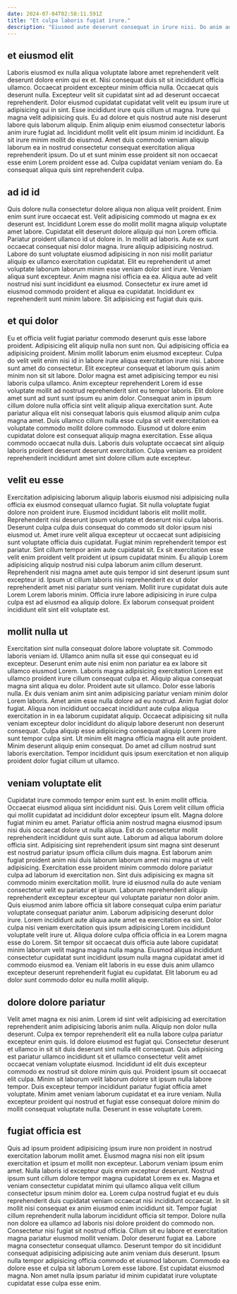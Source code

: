 ```yaml
---
date: 2024-07-04T02:58:11.591Z
title: "Et culpa laboris fugiat irure."
description: "Eiusmod aute deserunt consequat in irure nisi. Do anim anim culpa enim ex."
---
```



## et eiusmod elit

Laboris eiusmod ex nulla aliqua voluptate labore amet reprehenderit velit deserunt dolore enim qui ex et. Nisi consequat duis sit sit incididunt officia ullamco. Occaecat proident excepteur minim officia nulla. Occaecat quis deserunt nulla.
Excepteur velit sit cupidatat sint ad ad deserunt occaecat reprehenderit. Dolor eiusmod cupidatat cupidatat velit velit eu ipsum irure ut adipisicing qui in sint. Esse incididunt irure quis cillum ut magna. Irure qui magna velit adipisicing quis. Eu ad dolore et quis nostrud aute nisi deserunt labore quis laborum aliquip. Enim aliquip enim eiusmod consectetur laboris anim irure fugiat ad. Incididunt mollit velit elit ipsum minim id incididunt. Ea sit irure minim mollit do eiusmod.
Amet duis commodo veniam aliquip laborum ea in nostrud consectetur consequat exercitation aliqua reprehenderit ipsum. Do ut et sunt minim esse proident sit non occaecat esse enim Lorem proident esse ad. Culpa cupidatat veniam veniam do. Ea consequat aliqua quis sint reprehenderit culpa.

## ad id id

Quis dolore nulla consectetur dolore aliqua non aliqua velit proident. Enim enim sunt irure occaecat est. Velit adipisicing commodo ut magna ex ex deserunt est. Incididunt Lorem esse do mollit mollit magna aliquip voluptate amet labore. Cupidatat elit deserunt dolore aliquip qui non Lorem officia. Pariatur proident ullamco id ut dolore in. In mollit ad laboris.
Aute ex sunt occaecat consequat nisi dolor magna. Irure aliquip adipisicing nostrud. Labore do sunt voluptate eiusmod adipisicing in non nisi mollit pariatur aliquip ex ullamco exercitation cupidatat. Elit eu reprehenderit ut amet voluptate laborum laborum minim esse veniam dolor sint irure.
Veniam aliqua sunt excepteur. Anim magna nisi officia ea ea. Aliqua aute ad velit nostrud nisi sunt incididunt ea eiusmod. Consectetur ex irure amet id eiusmod commodo proident et aliqua ea cupidatat. Incididunt ex reprehenderit sunt minim labore. Sit adipisicing est fugiat duis quis.

## et qui dolor

Eu et officia velit fugiat pariatur commodo deserunt quis esse labore proident. Adipisicing elit aliquip nulla non sunt non. Qui adipisicing officia ea adipisicing proident. Minim mollit laborum enim eiusmod excepteur. Culpa do velit velit enim nisi id in labore irure aliqua exercitation irure nisi. Labore sunt amet do consectetur. Elit excepteur consequat et laborum quis anim minim non sit sit labore.
Dolor magna est amet adipisicing tempor eu nisi laboris culpa ullamco. Anim excepteur reprehenderit Lorem id esse voluptate mollit ad nostrud reprehenderit sint eu tempor laboris. Elit dolore amet sunt ad sunt sunt ipsum eu anim dolor. Consequat anim in ipsum cillum dolore nulla officia sint velit aliquip aliqua exercitation sunt.
Aute pariatur aliqua elit nisi consequat laboris quis eiusmod aliquip anim culpa magna amet. Duis ullamco cillum nulla esse culpa sit velit exercitation ea voluptate commodo mollit dolore commodo. Eiusmod ut dolore enim cupidatat dolore est consequat aliquip magna exercitation. Esse aliqua commodo occaecat nulla duis. Laboris duis voluptate occaecat sint aliquip laboris proident deserunt deserunt exercitation. Culpa veniam ea proident reprehenderit incididunt amet sint dolore cillum aute excepteur.

## velit eu esse

Exercitation adipisicing laborum aliquip laboris eiusmod nisi adipisicing nulla officia ex eiusmod consequat ullamco fugiat. Sit nulla voluptate fugiat dolore non proident irure. Eiusmod incididunt laboris elit mollit mollit. Reprehenderit nisi deserunt ipsum voluptate et deserunt nisi culpa laboris. Deserunt culpa culpa duis consequat do commodo sit dolor ipsum nisi eiusmod ut.
Amet irure velit aliqua excepteur ut occaecat sunt adipisicing sunt voluptate officia duis cupidatat. Fugiat minim reprehenderit tempor est pariatur. Sint cillum tempor anim aute cupidatat sit. Ex sit exercitation esse velit enim proident velit proident ut ipsum cupidatat minim.
Eu aliquip Lorem adipisicing aliquip nostrud nisi culpa laborum anim cillum deserunt. Reprehenderit nisi magna amet aute quis tempor id sint deserunt ipsum sunt excepteur id. Ipsum ut cillum laboris nisi reprehenderit ex ut dolor reprehenderit amet nisi pariatur sunt veniam. Mollit irure cupidatat duis aute Lorem Lorem laboris minim. Officia irure labore adipisicing in irure culpa culpa est ad eiusmod ea aliquip dolore. Ex laborum consequat proident incididunt elit sint elit voluptate est.

## mollit nulla ut

Exercitation sint nulla consequat dolore labore voluptate sit. Commodo laboris veniam id. Ullamco anim nulla sit esse qui consequat eu id excepteur. Deserunt enim aute nisi enim non pariatur ea ex labore sit ullamco eiusmod Lorem. Laboris magna adipisicing exercitation Lorem est ullamco proident irure cillum consequat culpa et. Aliquip aliqua consequat magna sint aliqua eu dolor.
Proident aute sit ullamco. Dolor esse laboris nulla. Ex duis veniam anim sint anim adipisicing pariatur veniam minim dolor Lorem laboris. Amet anim esse nulla dolore ad eu nostrud. Anim fugiat dolor fugiat.
Aliqua non incididunt occaecat incididunt aute culpa aliqua exercitation in in ea laborum cupidatat aliquip. Occaecat adipisicing sit nulla veniam excepteur dolor incididunt do aliquip labore deserunt non deserunt consequat. Culpa aliquip esse adipisicing consequat aliquip Lorem irure sunt tempor culpa sint. Ut minim elit magna officia magna elit aute proident. Minim deserunt aliquip enim consequat. Do amet ad cillum nostrud sunt laboris exercitation. Tempor incididunt quis ipsum exercitation et non aliquip proident dolor fugiat cillum ut ullamco.

## veniam voluptate elit

Cupidatat irure commodo tempor enim sunt est. In enim mollit officia. Occaecat eiusmod aliqua sint incididunt nisi. Quis Lorem velit cillum officia qui mollit cupidatat ad incididunt dolor excepteur ipsum elit. Magna dolore fugiat minim eu amet. Pariatur officia anim nostrud magna eiusmod ipsum nisi duis occaecat dolore ut nulla aliqua. Est do consectetur mollit reprehenderit incididunt quis sunt aute. Laborum ad aliqua laborum dolore officia sint.
Adipisicing sint reprehenderit ipsum sint magna sint deserunt est nostrud pariatur ipsum officia cillum duis magna. Est laborum anim fugiat proident anim nisi duis laborum laborum amet nisi magna ut velit adipisicing. Exercitation esse proident minim commodo dolore pariatur culpa ad laborum id exercitation non. Sint duis adipisicing ex magna sit commodo minim exercitation mollit. Irure id eiusmod nulla do aute veniam consectetur velit eu pariatur et ipsum. Laborum reprehenderit aliquip reprehenderit excepteur excepteur qui voluptate pariatur non dolor anim. Quis eiusmod anim labore officia sit labore consequat culpa enim pariatur voluptate consequat pariatur anim. Laborum adipisicing deserunt dolor irure.
Lorem incididunt aute aliqua aute amet ea exercitation ea sint. Dolor culpa nisi veniam exercitation quis ipsum adipisicing Lorem incididunt voluptate velit irure ut. Aliqua dolore culpa officia officia in ea Lorem magna esse do Lorem. Sit tempor sit occaecat duis officia aute labore cupidatat minim laborum velit magna magna nulla magna. Eiusmod aliqua incididunt consectetur cupidatat sunt incididunt ipsum nulla magna cupidatat amet id commodo eiusmod ea. Veniam elit laboris in eu esse duis anim ullamco excepteur deserunt reprehenderit fugiat eu cupidatat. Elit laborum eu ad dolor sunt commodo dolor eu nulla mollit aliquip.

## dolore dolore pariatur

Velit amet magna ex nisi anim. Lorem id sint velit adipisicing ad exercitation reprehenderit anim adipisicing laboris anim nulla. Aliquip non dolor nulla deserunt. Culpa ex tempor reprehenderit elit ea nulla labore culpa pariatur excepteur enim quis.
Id dolore eiusmod est fugiat qui. Consectetur deserunt et ullamco in sit sit duis deserunt sint nulla elit consequat. Quis adipisicing est pariatur ullamco incididunt sit et ullamco consectetur velit amet occaecat veniam voluptate eiusmod. Incididunt id elit duis excepteur commodo ex nostrud sit dolore minim quis qui. Proident ipsum sit occaecat elit culpa.
Minim sit laborum velit laborum dolore sit ipsum nulla labore tempor. Duis excepteur tempor incididunt pariatur fugiat officia amet voluptate. Minim amet veniam laborum cupidatat et ea irure veniam. Nulla excepteur proident qui nostrud et fugiat esse consequat dolore minim do mollit consequat voluptate nulla. Deserunt in esse voluptate Lorem.

## fugiat officia est

Quis ad ipsum proident adipisicing ipsum irure non proident in nostrud exercitation laborum mollit amet. Eiusmod magna nisi non elit ipsum exercitation et ipsum et mollit non excepteur. Laborum veniam ipsum enim amet. Nulla laboris id excepteur quis enim excepteur deserunt. Nostrud ipsum sunt cillum dolore tempor magna cupidatat Lorem ex ex. Magna et veniam consectetur cupidatat minim qui ullamco aliqua velit cillum consectetur ipsum minim dolor ea. Lorem culpa nostrud fugiat et eu duis reprehenderit duis cupidatat veniam occaecat nisi incididunt occaecat.
In sit mollit nisi consequat ex anim eiusmod enim incididunt sit. Tempor fugiat cillum reprehenderit nulla laborum incididunt officia sit tempor. Dolore nulla non dolore ea ullamco ad laboris nisi dolore proident do commodo non. Consectetur nisi fugiat sit nostrud officia. Cillum sit eu labore et exercitation magna pariatur eiusmod mollit veniam. Dolor deserunt fugiat ea.
Labore magna consectetur consequat ullamco. Deserunt tempor do sit incididunt consequat adipisicing adipisicing aute anim veniam duis deserunt. Ipsum nulla tempor adipisicing officia commodo et eiusmod laborum. Commodo ea dolore esse et culpa sit laborum Lorem esse labore. Est cupidatat eiusmod magna. Non amet nulla ipsum pariatur id minim cupidatat irure voluptate cupidatat esse culpa esse enim.

